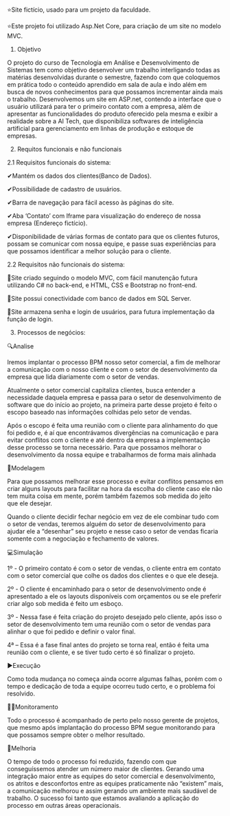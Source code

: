 ⭐Site fictício, usado para um projeto da faculdade.

⭐Este projeto foi utilizado Asp.Net Core, para criação de um site no modelo MVC.

  1. Objetivo

O projeto do curso de Tecnologia em Análise e Desenvolvimento de Sistemas tem como objetivo desenvolver um  trabalho interligando todas as matérias desenvolvidas durante o semestre, fazendo com que coloquemos em prática todo o conteúdo aprendido em sala de aula e indo além em busca de novos conhecimentos para que possamos incrementar ainda mais o trabalho. Desenvolvemos um site em ASP.net, contendo a interface que o usuário utilizará para ter o primeiro contato com a empresa, além de apresentar as funcionalidades do produto oferecido pela mesma e exibir a realidade sobre a AI Tech, que disponibiliza softwares de inteligência artificial para gerenciamento em linhas de produção e estoque de empresas.

  2. Requitos funcionais e não funcionais
  
 2.1 Requisitos funcionais do sistema:
 
✔Mantém os dados dos clientes(Banco de Dados).

✔Possibilidade de cadastro de usuários.

✔Barra de navegação para fácil acesso às páginas do site.

✔Aba ‘Contato’ com Iframe para visualização do endereço de nossa empresa (Endereço fictício).

✔Disponibilidade de várias formas de contato para que os clientes futuros, possam se comunicar com nossa equipe, e passe suas experiências para que possamos identificar a melhor solução para o cliente.


  2.2 Requisitos não funcionais do sistema:

🚩Site criado seguindo o modelo MVC, com fácil manutenção futura utilizando C# no back-end, e HTML, CSS e Bootstrap no front-end.

🚩Site possui conectividade com banco de dados em SQL Server.

🚩Site armazena senha e login de usuários, para futura implementação da função de login.

  3. Processos de negócios:
  
  🔍Analise 

  Iremos implantar o processo BPM nosso setor comercial, a fim de melhorar a comunicação com o nosso cliente e com o setor de desenvolvimento da empresa que lida diariamente com o setor de vendas.

  Atualmente o setor comercial capitaliza clientes, busca entender a necessidade daquela empresa e passa para o setor de desenvolvimento de software que do início ao projeto, na primeira parte desse projeto é feito o escopo baseado nas informações colhidas pelo setor de vendas.
 
  Após o escopo é feita uma reunião com o cliente para alinhamento do que foi pedido e, é aí que encontrávamos divergências na comunicação e para evitar conflitos com o cliente e até dentro da empresa a implementação desse processo se torna necessário.
Para que possamos melhorar o desenvolvimento da nossa equipe e trabalharmos de forma mais alinhada

  📝Modelagem 

  Para que possamos melhorar esse processo e evitar conflitos pensamos em criar alguns layouts para facilitar na hora da escolha do cliente caso ele não tem muita coisa em mente, porém também fazemos sob medida do jeito que ele desejar.

  Quando o cliente decidir fechar negócio em vez de ele combinar tudo com o setor de vendas, teremos alguém do setor de desenvolvimento para ajudar ele a “desenhar” seu projeto e nesse caso o setor de vendas ficaria somente com a negociação e fechamento de valores.

  💻Simulação

  1º - O primeiro contato é com o setor de vendas, o cliente entra em contato com o setor comercial que colhe os dados dos clientes e o que ele deseja.

  2º - O cliente é encaminhado para o setor de desenvolvimento onde é apresentado a ele os layouts disponíveis com orçamentos ou se ele preferir criar algo sob medida é feito um esboço.

  3º - Nessa fase é feita criação do projeto desejado pelo cliente, após isso o setor de desenvolvimento tem uma reunião com o setor de vendas para alinhar o que foi pedido e definir o valor final.

  4ª – Essa é a fase final antes do projeto se torna real, então é feita uma reunião com o cliente, e se tiver tudo certo é só finalizar o projeto.
  
  ▶Execução
 
  Como toda mudança no começa ainda ocorre algumas falhas, porém com o tempo e dedicação de toda a equipe ocorreu tudo certo, e o problema foi resolvido. 

  👨‍💻Monitoramento

  Todo o processo é acompanhado de perto pelo nosso gerente de projetos, que mesmo após implantação do processo BPM segue monitorando para que possamos sempre obter o melhor resultado.

  🧠Melhoria

  O tempo de todo o processo foi reduzido, fazendo com que conseguíssemos atender um número maior de clientes. Gerando uma integração maior entre as equipes do setor comercial e desenvolvimento, os atritos e desconfortos entre as equipes praticamente não “existem” mais, a comunicação melhorou e assim gerando um ambiente mais saudável de trabalho. O sucesso foi tanto que estamos avaliando a aplicação do processo em outras áreas operacionais.
